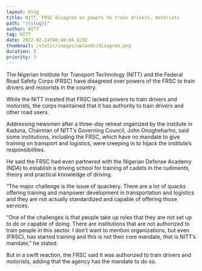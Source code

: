 ```yaml
---
layout: blog
title: NITT, FRSC disagree on powers to train drivers, motorists
path: "{{slug}}"
author: NITT
tag: NITT
date: 2022-02-24T06:40:04.029Z
thumbnail: /static/images/uploads/disagree.png
duration: 5
priority: 3
---
```

<!--StartFragment-->

The Nigerian Institute for Transport Technology (NITT) and the Federal Road Safety Corps (FRSC) have disagreed over powers of the FRSC to train drivers and motorists in the country.



While the NITT insisted that FRSC lacked powers to train drivers and motorists, the corps maintained that it has authority to train drivers and other road users.



Addressing newsmen after a three-day retreat organized by the institute in Kaduna, Chairman of NITT’s Governing Council, John Onogheharho, said some institutions, including the FRSC, which have no mandate to give training on transport and logistics, were creeping in to hijack the institute’s responsibilities.

He said the FRSC had even partnered with the Nigerian Defense Academy (NDA) to establish a driving school for training of cadets in the rudiments, theory and practical knowledge of driving.



“The major challenge is the issue of quackery. There are a lot of quacks offering training and manpower development in transportation and logistics and they are not actually standardized and capable of offering those services.



“One of the challenges is that people take up roles that they are not set up to do or capable of doing. There are institutions that are not authorized to train people in this sector. I don’t want to mention organizations, but even (FRSC), has started training and this is not their core mandate, that is NITT’s mandate,” he stated.



But in a swift reaction, the FRSC said it was authorized to train drivers and motorists, adding that the agency has the mandate to do so.



<!--EndFragment-->